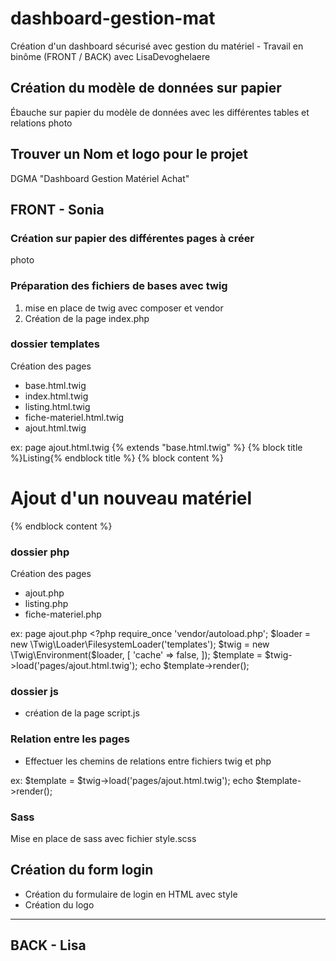 # dashboard-gestion-mat
Création d'un dashboard sécurisé avec gestion du matériel - Travail en binôme (FRONT / BACK) avec LisaDevoghelaere

## Création du modèle de données sur papier
Ébauche sur papier du modèle de données avec les différentes tables et relations
photo

## Trouver un Nom et logo pour le projet
DGMA "Dashboard Gestion Matériel Achat"

## FRONT - Sonia

### Création sur papier des différentes pages à créer
photo

### Préparation des fichiers de bases avec twig
1. mise en place de twig avec composer et vendor
2. Création de la page index.php

### dossier templates
Création des pages
* base.html.twig
* index.html.twig
* listing.html.twig
* fiche-materiel.html.twig
* ajout.html.twig

ex: page ajout.html.twig
    {% extends "base.html.twig" %}
    {% block title %}Listing{% endblock title %}
    {% block content %}
        <h1>Ajout d'un nouveau matériel</h1>
    {% endblock content %}

### dossier php
Création des pages
* ajout.php
* listing.php
* fiche-materiel.php

ex: page ajout.php
    <?php 
    require_once 'vendor/autoload.php';
    $loader = new \Twig\Loader\FilesystemLoader('templates');
    $twig = new \Twig\Environment($loader, [
        'cache' => false,
    ]);
    $template = $twig->load('pages/ajout.html.twig');
    echo $template->render();

### dossier js
* création de la page script.js

### Relation entre les pages 
* Effectuer les chemins de relations entre fichiers twig et php 

ex: 
    $template = $twig->load('pages/ajout.html.twig');
    echo $template->render();

### Sass
Mise en place de sass avec fichier style.scss

## Création du form login
* Création du formulaire de login en HTML avec style 
* Création du logo


-------------------------------------------
## BACK - Lisa


